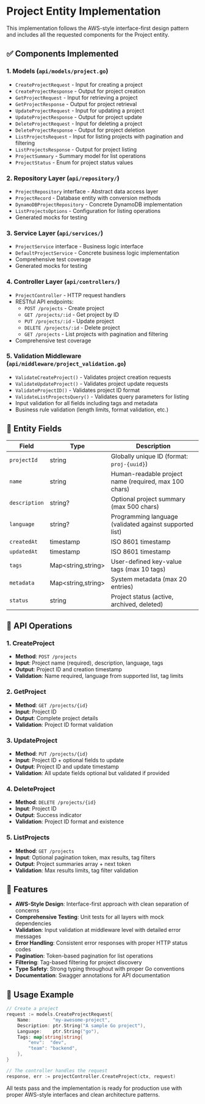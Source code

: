 # Project Entity Implementation

This implementation follows the AWS-style interface-first design pattern and includes all the requested components for the Project entity.

## ✅ Components Implemented

### 1. **Models** (`api/models/project.go`)
- `CreateProjectRequest` - Input for creating a project
- `CreateProjectResponse` - Output for project creation
- `GetProjectRequest` - Input for retrieving a project
- `GetProjectResponse` - Output for project retrieval
- `UpdateProjectRequest` - Input for updating a project
- `UpdateProjectResponse` - Output for project update
- `DeleteProjectRequest` - Input for deleting a project
- `DeleteProjectResponse` - Output for project deletion
- `ListProjectsRequest` - Input for listing projects with pagination and filtering
- `ListProjectsResponse` - Output for project listing
- `ProjectSummary` - Summary model for list operations
- `ProjectStatus` - Enum for project status values

### 2. **Repository Layer** (`api/repository/`)
- `ProjectRepository` interface - Abstract data access layer
- `ProjectRecord` - Database entity with conversion methods
- `DynamoDBProjectRepository` - Concrete DynamoDB implementation
- `ListProjectsOptions` - Configuration for listing operations
- Generated mocks for testing

### 3. **Service Layer** (`api/services/`)
- `ProjectService` interface - Business logic interface
- `DefaultProjectService` - Concrete business logic implementation
- Comprehensive test coverage
- Generated mocks for testing

### 4. **Controller Layer** (`api/controllers/`)
- `ProjectController` - HTTP request handlers
- RESTful API endpoints:
  - `POST /projects` - Create project
  - `GET /projects/:id` - Get project by ID
  - `PUT /projects/:id` - Update project
  - `DELETE /projects/:id` - Delete project
  - `GET /projects` - List projects with pagination and filtering
- Comprehensive test coverage

### 5. **Validation Middleware** (`api/middleware/project_validation.go`)
- `ValidateCreateProject()` - Validates project creation requests
- `ValidateUpdateProject()` - Validates project update requests
- `ValidateProjectID()` - Validates project ID format
- `ValidateListProjectsQuery()` - Validates query parameters for listing
- Input validation for all fields including tags and metadata
- Business rule validation (length limits, format validation, etc.)

## 🧩 Entity Fields

| Field | Type | Description |
|-------|------|-------------|
| `projectId` | string | Globally unique ID (format: `proj-{uuid}`) |
| `name` | string | Human-readable project name (required, max 100 chars) |
| `description` | string? | Optional project summary (max 500 chars) |
| `language` | string? | Programming language (validated against supported list) |
| `createdAt` | timestamp | ISO 8601 timestamp |
| `updatedAt` | timestamp | ISO 8601 timestamp |
| `tags` | Map<string,string> | User-defined key-value tags (max 10 tags) |
| `metadata` | Map<string,string> | System metadata (max 20 entries) |
| `status` | string | Project status (active, archived, deleted) |

## 📡 API Operations

### 1. **CreateProject**
- **Method**: `POST /projects`
- **Input**: Project name (required), description, language, tags
- **Output**: Project ID and creation timestamp
- **Validation**: Name required, language from supported list, tag limits

### 2. **GetProject**
- **Method**: `GET /projects/{id}`
- **Input**: Project ID
- **Output**: Complete project details
- **Validation**: Project ID format validation

### 3. **UpdateProject**
- **Method**: `PUT /projects/{id}`
- **Input**: Project ID + optional fields to update
- **Output**: Project ID and update timestamp
- **Validation**: All update fields optional but validated if provided

### 4. **DeleteProject**
- **Method**: `DELETE /projects/{id}`
- **Input**: Project ID
- **Output**: Success indicator
- **Validation**: Project ID format and existence

### 5. **ListProjects**
- **Method**: `GET /projects`
- **Input**: Optional pagination token, max results, tag filters
- **Output**: Project summaries array + next token
- **Validation**: Max results limits, tag filter validation

## 🔧 Features

- **AWS-Style Design**: Interface-first approach with clean separation of concerns
- **Comprehensive Testing**: Unit tests for all layers with mock dependencies
- **Validation**: Input validation at middleware level with detailed error messages
- **Error Handling**: Consistent error responses with proper HTTP status codes
- **Pagination**: Token-based pagination for list operations
- **Filtering**: Tag-based filtering for project discovery
- **Type Safety**: Strong typing throughout with proper Go conventions
- **Documentation**: Swagger annotations for API documentation

## 🚀 Usage Example

```go
// Create a project
request := models.CreateProjectRequest{
    Name:        "my-awesome-project",
    Description: ptr.String("A sample Go project"),
    Language:    ptr.String("go"),
    Tags: map[string]string{
        "env":  "dev",
        "team": "backend",
    },
}

// The controller handles the request
response, err := projectController.CreateProject(ctx, request)
```

All tests pass and the implementation is ready for production use with proper AWS-style interfaces and clean architecture patterns.
